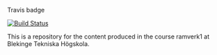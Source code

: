 Travis badge

[![Build Status](https://travis-ci.org/slistrom/bth-ram-redovisa.svg?branch=main)](https://travis-ci.org/slistrom/bth-ram-redovisa)

This is a repository for the content produced in the course ramverk1 at Blekinge Tekniska Högskola.